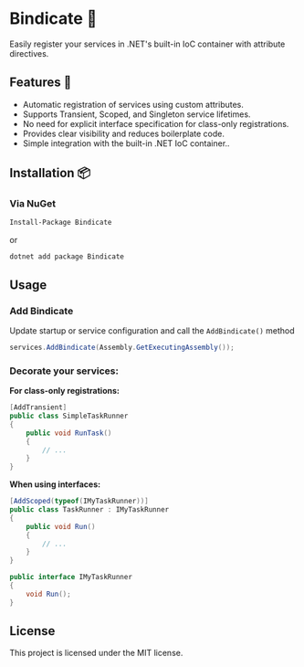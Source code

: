 # Bindicate 🧷

Easily register your services in .NET's built-in IoC container with attribute directives.

## Features 🌟

- Automatic registration of services using custom attributes.
- Supports Transient, Scoped, and Singleton service lifetimes.
- No need for explicit interface specification for class-only registrations.
- Provides clear visibility and reduces boilerplate code.
- Simple integration with the built-in .NET IoC container..

## Installation 📦

### Via NuGet

```bash
Install-Package Bindicate
```
or
```
dotnet add package Bindicate
```
## Usage

### Add Bindicate
Update startup or service configuration and call the `AddBindicate()` method
```csharp
services.AddBindicate(Assembly.GetExecutingAssembly());
```
### Decorate your services:

**For class-only registrations:**

```csharp
[AddTransient]
public class SimpleTaskRunner
{
    public void RunTask()
    {
        // ...
    }
}
```

**When using interfaces:**

```csharp
[AddScoped(typeof(IMyTaskRunner))]
public class TaskRunner : IMyTaskRunner
{
    public void Run()
    {
        // ...
    }
}

public interface IMyTaskRunner
{
    void Run();
}
```

## License

This project is licensed under the MIT license.

